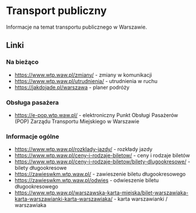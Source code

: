 # Transport publiczny

Informacje na temat transportu publicznego w Warszawie.

## Linki

### Na bieżąco

- https://www.wtp.waw.pl/zmiany/ - zmiany w komunikacji
- https://www.wtp.waw.pl/utrudnienia/ - utrudnienia w ruchu
- https://jakdojade.pl/warszawa - planer podróży

### Obsługa pasażera

- https://e-pop.wtp.waw.pl/ - elektroniczny Punkt Obsługi Pasażerów (POP) Zarządu Transportu Miejskiego w Warszawie

### Informacje ogólne

- https://www.wtp.waw.pl/rozklady-jazdy/ - rozkłady jazdy
- https://www.wtp.waw.pl/ceny-i-rodzaje-biletow/ - ceny i rodzaje biletów
- https://www.wtp.waw.pl/ceny-i-rodzaje-biletow/bilety-dlugookresowe/ - bilety długookresowe
- https://zawieswkm.wtp.waw.pl/ - zawieszenie biletu długookresowego
- https://zawieswkm.wtp.waw.pl/odwies - odwieszenie biletu długookresowego
- https://www.wtp.waw.pl/warszawska-karta-miejska/bilet-warszawiaka-karta-warszawianki-karta-warszawiaka/ - karta warszawianki / warszawiaka
